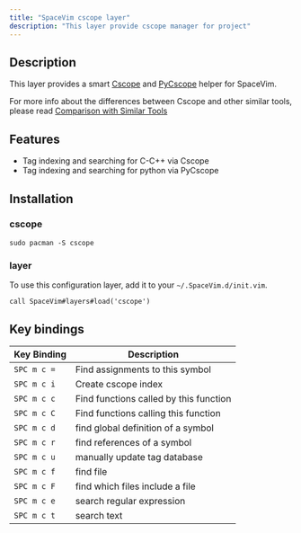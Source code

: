 ```yaml
---
title: "SpaceVim cscope layer"
description: "This layer provide cscope manager for project"
---
```


## Description

This layer provides a smart [Cscope](http://cscope.sourceforge.net/) and [PyCscope](https://github.com/portante/pycscope) helper for SpaceVim.

For more info about the differences between Cscope and other similar tools, please read [Comparison with Similar Tools](https://github.com/oracle/opengrok/wiki/Comparison-with-Similar-Tools)

## Features

- Tag indexing and searching for C-C++ via Cscope
- Tag indexing and searching for python via PyCscope

## Installation

### cscope

```shell
sudo pacman -S cscope
```

### layer

To use this configuration layer, add it to your `~/.SpaceVim.d/init.vim`.

```vim
call SpaceVim#layers#load('cscope')
```

## Key bindings

| Key Binding | Description                            |
| ----------- | -------------------------------------- |
| `SPC m c =` | Find assignments to this symbol        |
| `SPC m c i` | Create cscope index                    |
| `SPC m c c` | Find functions called by this function |
| `SPC m c C` | Find functions calling this function   |
| `SPC m c d` | find global definition of a symbol     |
| `SPC m c r` | find references of a symbol            |
| `SPC m c u` | manually update tag database           |
| `SPC m c f` | find file                              |
| `SPC m c F` | find which files include a file        |
| `SPC m c e` | search regular expression              |
| `SPC m c t` | search text                            |
